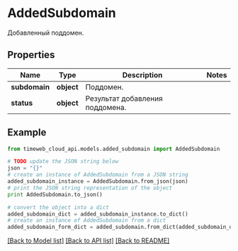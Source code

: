# AddedSubdomain

Добавленный поддомен.

## Properties
Name | Type | Description | Notes
------------ | ------------- | ------------- | -------------
**subdomain** | **object** | Поддомен. | 
**status** | **object** | Результат добавления поддомена. | 

## Example

```python
from timeweb_cloud_api.models.added_subdomain import AddedSubdomain

# TODO update the JSON string below
json = "{}"
# create an instance of AddedSubdomain from a JSON string
added_subdomain_instance = AddedSubdomain.from_json(json)
# print the JSON string representation of the object
print AddedSubdomain.to_json()

# convert the object into a dict
added_subdomain_dict = added_subdomain_instance.to_dict()
# create an instance of AddedSubdomain from a dict
added_subdomain_form_dict = added_subdomain.from_dict(added_subdomain_dict)
```
[[Back to Model list]](../README.md#documentation-for-models) [[Back to API list]](../README.md#documentation-for-api-endpoints) [[Back to README]](../README.md)


